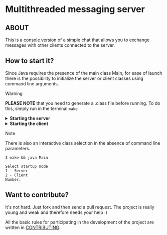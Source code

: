 # Multithreaded messaging server

## ABOUT
This is a <ins>console version</ins> of a simple chat that allows you to exchange messages with other clients connected to the server.

## How to start it?

Since Java requires the presence of the main class Main, for ease of launch there is the possibility to initialize the server or client classes using command line arguments.
> [!WARNING]
> **PLEASE NOTE** that you need to generate a .class file before running. To do this, simply run in the terminal `make`

<details>
  <summary><b>Starting the server</b></summary>

  ```
  make
  java Main server
  ```

</details>

<details>
  <summary><b>Starting the client</b></summary>

  ```
  make
  java Main client
  ```
</details>

> [!NOTE]
> There is also an interactive class selection in the absence of command line parameters.
> ```
> $ make && java Main
> 
> Select startup mode
> 1 - Server
> 2 - Client
> Number:
> ```

## Want to contribute?
It's not hard. Just fork and then send a pull request. The project is really young and weak and therefore needs your help :)

All the basic rules for participating in the development of the project are written in [CONTRIBUTING](CONTRIBUTING.md).
